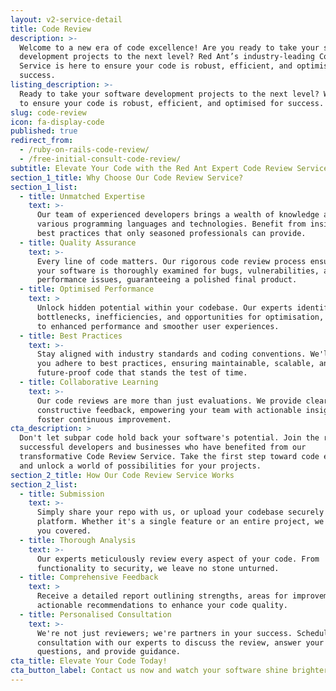 ```yaml
---
layout: v2-service-detail
title: Code Review
description: >-
  Welcome to a new era of code excellence! Are you ready to take your software
  development projects to the next level? Red Ant’s industry-leading Code Review
  Service is here to ensure your code is robust, efficient, and optimised for
  success.
listing_description: >-
  Ready to take your software development projects to the next level? We're here
  to ensure your code is robust, efficient, and optimised for success.
slug: code-review
icon: fa-display-code
published: true
redirect_from:
  - /ruby-on-rails-code-review/
  - /free-initial-consult-code-review/
subtitle: Elevate Your Code with the Red Ant Expert Code Review Service
section_1_title: Why Choose Our Code Review Service?
section_1_list:
  - title: Unmatched Expertise
    text: >-
      Our team of experienced developers brings a wealth of knowledge across
      various programming languages and technologies. Benefit from insights and
      best practices that only seasoned professionals can provide.
  - title: Quality Assurance
    text: >-
      Every line of code matters. Our rigorous code review process ensures that
      your software is thoroughly examined for bugs, vulnerabilities, and
      performance issues, guaranteeing a polished final product.
  - title: Optimised Performance
    text: >
      Unlock hidden potential within your codebase. Our experts identify
      bottlenecks, inefficiencies, and opportunities for optimisation, leading
      to enhanced performance and smoother user experiences.
  - title: Best Practices
    text: >-
      Stay aligned with industry standards and coding conventions. We'll help
      you adhere to best practices, ensuring maintainable, scalable, and
      future-proof code that stands the test of time.
  - title: Collaborative Learning
    text: >-
      Our code reviews are more than just evaluations. We provide clear and
      constructive feedback, empowering your team with actionable insights that
      foster continuous improvement.
cta_description: >
  Don't let subpar code hold back your software's potential. Join the ranks of
  successful developers and businesses who have benefited from our
  transformative Code Review Service. Take the first step toward code excellence
  and unlock a world of possibilities for your projects.
section_2_title: How Our Code Review Service Works
section_2_list:
  - title: Submission
    text: >-
      Simply share your repo with us, or upload your codebase securely to our
      platform. Whether it's a single feature or an entire project, we've got
      you covered.
  - title: Thorough Analysis
    text: >-
      Our experts meticulously review every aspect of your code. From
      functionality to security, we leave no stone unturned.
  - title: Comprehensive Feedback
    text: >
      Receive a detailed report outlining strengths, areas for improvement, and
      actionable recommendations to enhance your code quality.
  - title: Personalised Consultation
    text: >-
      We're not just reviewers; we're partners in your success. Schedule a
      consultation with our experts to discuss the review, answer your
      questions, and provide guidance.
cta_title: Elevate Your Code Today!
cta_button_label: Contact us now and watch your software shine brighter than ever before!
---
```














